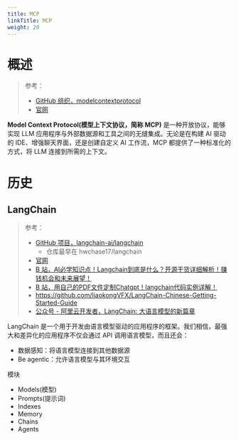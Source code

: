 ```yaml
---
title: MCP
linkTitle: MCP
weight: 20
---
```


# 概述

> 参考：
>
> - [GitHub 组织，modelcontextprotocol](https://github.com/modelcontextprotocol)
> - [官网](https://modelcontextprotocol.io/introduction)

**Model Context Protocol(模型上下文协议，简称 MCP)** 是一种开放协议，能够实现 LLM 应用程序与外部数据源和工具之间的无缝集成。无论是在构建 AI 驱动的 IDE、增强聊天界面，还是创建自定义 AI 工作流，MCP 都提供了一种标准化的方式，将 LLM 连接到所需的上下文。

# 历史

## LangChain

> 参考：
> 
> - [GitHub 项目，langchain-ai/langchain](https://github.com/langchain-ai/langchain)
>   - 仓库最早在 hwchase17/langchain
> - [官网](https://langchain.com/)
> - [B 站，AI必学知识点！Langchain到底是什么？开源干货详细解析！赚钱机会和未来展望！](https://www.bilibili.com/video/BV1GL411e7K4)
> - [B 站，用自己的PDF文件定制Chatgpt！langchain代码实例详解！](https://www.bilibili.com/video/BV1xX4y1B7Vt)
> - https://github.com/liaokongVFX/LangChain-Chinese-Getting-Started-Guide
> - [公众号 - 阿里云开发者，LangChain: 大语言模型的新篇章](https://mp.weixin.qq.com/s/P94AvHvQcget9OqblrmD6g)

LangChain 是一个用于开发由语言模型驱动的应用程序的框架。我们相信，最强大和差异化的应用程序不仅会通过 API 调用语言模型，而且还会：

- 数据感知：将语言模型连接到其他数据源 
- Be agentic：允许语言模型与其环境交互
 
模块

- Models(模型)
- Prompts(提示词)
- Indexes
- Memory
- Chains
- Agents